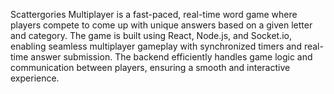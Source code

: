 Scattergories Multiplayer is a fast-paced, real-time word game where players compete to come up with unique answers based on a given letter and category. The game is built using React, Node.js, and Socket.io, enabling seamless multiplayer gameplay with synchronized timers and real-time answer submission. The backend efficiently handles game logic and communication between players, ensuring a smooth and interactive experience.
